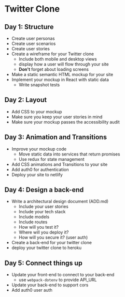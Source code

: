 # Twitter Clone

## Day 1: Structure
 
* Create user personas
* Create user scenarios
* Create user stories
* Create a wireframe for your Twitter clone
  * Include both mobile and desktop views
  * display how a user will flow through your site
  * **Don't** forget about loading screens
* Make a static semantic HTML mockup for your site
* Implement your mockup in React with static data
  * Write snapshot tests

## Day 2: Layout

* Add CSS to your mockup
* Make sure you keep your user stories in mind
* Make sure your mockup passes the accessibility audit

## Day 3: Animation and Transitions

* Improve your mockup code
  * Move static data into services that return promises
  * Use redux for state management
* Add CSS animations and Transitions to your site
* Add auth0 for authentication
* Deploy your site to netlify

## Day 4: Design a back-end

* Write a architectural design document (ADD.md)
  * Include your user stories
  * Include your tech stack
  * Include models
  * Include routes
  * How will you test it?
  * Where will you deploy it?
  * How will you secure it? (user auth)
* Create a back-end for your twitter clone
* deploy your twitter clone to heroku

## Day 5: Connect things up

* Update your front-end to connect to your back-end
  * use `webpack-dotenv` to provide API_URL
* Update your back-end to support cors
* Add auth0 user auth
